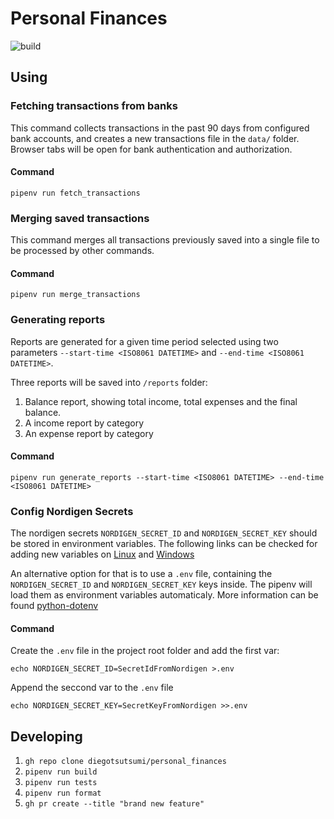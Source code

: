 # Personal Finances
![build](https://github.com/diegotsutsumi/personal_finances/actions/workflows/main.yml/badge.svg)
## Using
### Fetching transactions from banks
This command collects transactions in the past 90 days from configured bank accounts, and creates a new transactions file in the `data/` folder.
Browser tabs will be open for bank authentication and authorization.
#### Command
`pipenv run fetch_transactions`
### Merging saved transactions
This command merges all transactions previously saved into a single file to be processed by other commands.
#### Command
`pipenv run merge_transactions`
### Generating reports
Reports are generated for a given time period selected using two parameters `--start-time <ISO8061 DATETIME>` and `--end-time <ISO8061 DATETIME>`.

Three reports will be saved into `/reports` folder:
1. Balance report, showing total income, total expenses and the final balance.
1. A income report by category
1. An expense report by category

#### Command
`pipenv run generate_reports --start-time <ISO8061 DATETIME> --end-time <ISO8061 DATETIME>`

### Config Nordigen Secrets
The nordigen secrets `NORDIGEN_SECRET_ID` and `NORDIGEN_SECRET_KEY` should be stored in environment variables. The following links can be checked for adding new variables on [Linux](https://www.freecodecamp.org/news/how-to-set-an-environment-variable-in-linux/) and [Windows](https://phoenixnap.com/kb/windows-set-environment-variable)

 An alternative option for that is to use a `.env` file, containing the `NORDIGEN_SECRET_ID` and `NORDIGEN_SECRET_KEY` keys inside. The pipenv will load them as environment variables automaticaly. More information can be found [python-dotenv](https://pypi.org/project/python-dotenv/) 


#### Command

Create the `.env` file in the project root folder and add the first var:

`echo NORDIGEN_SECRET_ID=SecretIdFromNordigen >.env`

Append the seccond var to the `.env` file

`echo NORDIGEN_SECRET_KEY=SecretKeyFromNordigen >>.env`

## Developing
1. `gh repo clone diegotsutsumi/personal_finances`
1. `pipenv run build`
1. `pipenv run tests`
1. `pipenv run format`
1. `gh pr create --title "brand new feature"`

